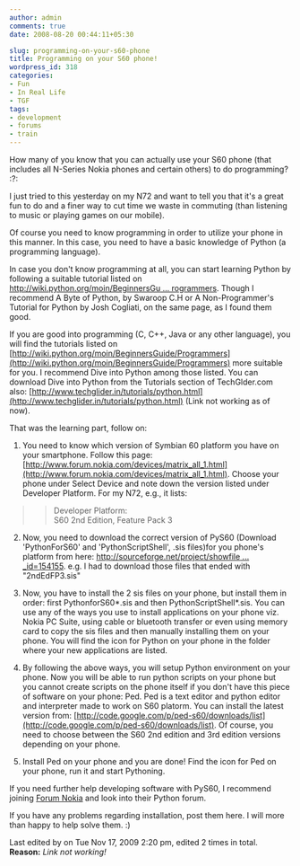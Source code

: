```yaml
---
author: admin
comments: true
date: 2008-08-20 00:44:11+05:30

slug: programming-on-your-s60-phone
title: Programming on your S60 phone!
wordpress_id: 318
categories:
- Fun
- In Real Life
- TGF
tags:
- development
- forums
- train
---
```




How many of you know that you can actually use your  S60 phone (that includes all N-Series Nokia phones and certain others)  to do programming?  :?:

I  just tried to this yesterday on my N72 and want to tell you that it's a  great fun to do and a finer way to cut time we waste in commuting (than  listening to music or playing games on our mobile). 

Of course you need to know programming in order to utilize your phone in this manner. In this case, you need to have a basic knowledge of Python (a programming language).

In case you don't know programming at all, you can start learning Python by following a suitable tutorial listed on [http://wiki.python.org/moin/BeginnersGu ... rogrammers](http://wiki.python.org/moin/BeginnersGuide/NonProgrammers). Though I recommend A Byte of Python, by Swaroop C.H or A Non-Programmer's Tutorial for Python by Josh Cogliati, on the same page, as I found them good.

If you are good into programming (C, C++, Java or any other language), you will find the tutorials listed on [http://wiki.python.org/moin/BeginnersGuide/Programmers](http://wiki.python.org/moin/BeginnersGuide/Programmers) more suitable for you. I recommend Dive into Python among those listed. You can download Dive into Python from the Tutorials section of TechGlder.com also: [http://www.techglider.in/tutorials/python.html](http://www.techglider.in/tutorials/python.html) (Link not working as of now).

That was the learning part, follow on:



	
  1. You need to know which version of Symbian 60 platform you have on your smartphone. Follow this page: [http://www.forum.nokia.com/devices/matrix_all_1.html](http://www.forum.nokia.com/devices/matrix_all_1.html). Choose your phone under Select Device and note down the version listed under Developer Platform. For my N72, e.g., it lists:

 
>> Developer Platform:  
S60 2nd Edition, Feature Pack 3





	
  2. Now,  you need to download the correct version of PyS60 (Download  'PythonForS60' and 'PythonScriptShell', .sis files)for you phone's  platform from here: [http://sourceforge.net/project/showfile ... _id=154155](http://sourceforge.net/project/showfiles.php?group_id=154155). e.g. I had to download those files that ended with "2ndEdFP3.sis"

	
  3. Now,  you have to install the 2 sis files on your phone, but install them in  order: first PythonforS60*.sis and then PythonScriptShell*.sis. You can  use any of the ways you use to install applications on your phone viz.  Nokia PC Suite, using cable or bluetooth transfer or even using memory  card to copy the sis files and then manually installing them on your  phone. You will find the icon for Python on your phone in the folder  where your new applications are listed.

	
  4. By following the above  ways, you will setup Python environment on your phone. Now you will be  able to run python scripts on your phone but you cannot create scripts  on the phone itself if you don't have this piece of software on your  phone: Ped. Ped is a text editor and python editor and interpreter made  to work on S60 platorm. You can install the latest version from: [http://code.google.com/p/ped-s60/downloads/list](http://code.google.com/p/ped-s60/downloads/list). Of course, you need to choose between the S60 2nd edition and 3rd edition versions depending on your phone.

	
  5. Install Ped on your phone and you are done! Find the icon for Ped on your phone, run it and start Pythoning.


If you need further help developing software with PyS60, I recommend joining [Forum Nokia](http://forum.nokia.com/) and look into their Python forum.

If you have any problems regarding installation, post them here. I will more than happy to help solve them. :)






Last edited by on Tue Nov 17, 2009 2:20 pm, edited 2 times in total.  
**Reason:** _Link not working!_
